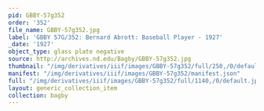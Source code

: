 ```yaml
---
pid: GBBY-57g352
order: '352'
file_name: GBBY-57g352.jpg
label: 'GBBY 57G/352: Bernard Abrott: Baseball Player - 1927'
_date: '1927'
object_type: glass plate negative
source: http://archives.nd.edu/Bagby/GBBY-57g352.jpg
thumbnail: "/img/derivatives/iiif/images/GBBY-57g352/full/250,/0/default.jpg"
manifest: "/img/derivatives/iiif/images/GBBY-57g352/manifest.json"
full: "/img/derivatives/iiif/images/GBBY-57g352/full/1140,/0/default.jpg"
layout: generic_collection_item
collection: bagby
---
```

